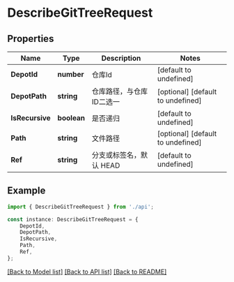 # DescribeGitTreeRequest


## Properties

Name | Type | Description | Notes
------------ | ------------- | ------------- | -------------
**DepotId** | **number** | 仓库Id | [default to undefined]
**DepotPath** | **string** | 仓库路径，与仓库ID二选一 | [optional] [default to undefined]
**IsRecursive** | **boolean** | 是否递归 | [default to undefined]
**Path** | **string** | 文件路径 | [optional] [default to undefined]
**Ref** | **string** | 分支或标签名，默认 HEAD | [default to undefined]

## Example

```typescript
import { DescribeGitTreeRequest } from './api';

const instance: DescribeGitTreeRequest = {
    DepotId,
    DepotPath,
    IsRecursive,
    Path,
    Ref,
};
```

[[Back to Model list]](../README.md#documentation-for-models) [[Back to API list]](../README.md#documentation-for-api-endpoints) [[Back to README]](../README.md)
